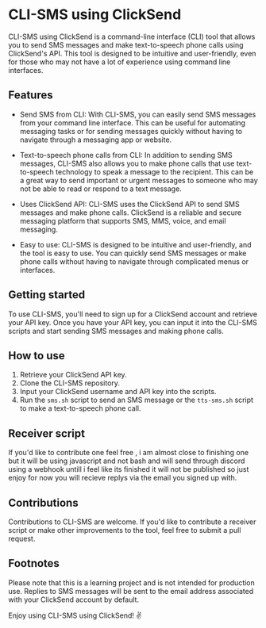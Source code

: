 # CLI-SMS using ClickSend

CLI-SMS using ClickSend is a command-line interface (CLI) tool that allows you to send SMS messages and make text-to-speech phone calls using ClickSend's API. This tool is designed to be intuitive and user-friendly, even for those who may not have a lot of experience using command line interfaces.

## Features

- Send SMS from CLI: With CLI-SMS, you can easily send SMS messages from your command line interface. This can be useful for automating messaging tasks or for sending messages quickly without having to navigate through a messaging app or website.

- Text-to-speech phone calls from CLI: In addition to sending SMS messages, CLI-SMS also allows you to make phone calls that use text-to-speech technology to speak a message to the recipient. This can be a great way to send important or urgent messages to someone who may not be able to read or respond to a text message.

- Uses ClickSend API: CLI-SMS uses the ClickSend API to send SMS messages and make phone calls. ClickSend is a reliable and secure messaging platform that supports SMS, MMS, voice, and email messaging.

- Easy to use: CLI-SMS is designed to be intuitive and user-friendly, and the tool is easy to use. You can quickly send SMS messages or make phone calls without having to navigate through complicated menus or interfaces.

## Getting started

To use CLI-SMS, you'll need to sign up for a ClickSend account and retrieve your API key. Once you have your API key, you can input it into the CLI-SMS scripts and start sending SMS messages and making phone calls.

## How to use

1. Retrieve your ClickSend API key.
2. Clone the CLI-SMS repository.
3. Input your ClickSend username and API key into the scripts.
4. Run the `sms.sh` script to send an SMS message or the `tts-sms.sh` script to make a text-to-speech phone call.

## Receiver script

If you'd like to contribute one feel free , i am almost close to finishing one but it will be using javascript and not bash and will send through discord using a webhook untill i feel like its finished it will not be published so just enjoy for now you will recieve replys via the email you signed up with.

## Contributions

Contributions to CLI-SMS are welcome. If you'd like to contribute a receiver script or make other improvements to the tool, feel free to submit a pull request.

## Footnotes

Please note that this is a learning project and is not intended for production use. Replies to SMS messages will be sent to the email address associated with your ClickSend account by default.

Enjoy using CLI-SMS using ClickSend! ✌️
